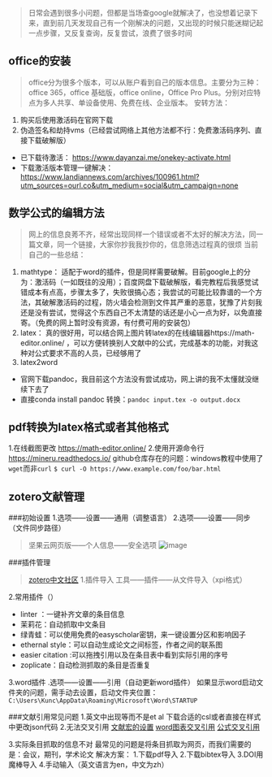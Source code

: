 > 日常会遇到很多小问题，但都是当场查google就解决了，也没想着记录下来，直到前几天发现自己有一个刚解决的问题，又出现的时候只能迷糊记起一点步骤，又反复查询，反复尝试，浪费了很多时间

## office的安装
> office分为很多个版本，可以从账户看到自己的版本信息。主要分为三种：office 365，office 基础版，office online，Office Pro Plus。分别对应特点为多人共享、单设备使用、免费在线、企业版本。
安转方法：
1. 购买后使用激活码在官网下载
2. 伪造签名和劫持vms（已经尝试网络上其他方法都不行：免费激活码序列、直接下载破解版）
- 已下载待激活： https://www.dayanzai.me/onekey-activate.html
- 下载激活版本管理一键解决：https://www.landiannews.com/archives/100961.html?utm_sources=ourl.co&utm_medium=social&utm_campaign=none

## 数学公式的编辑方法
> 网上的信息良莠不齐，经常出现同样一个错误或者不太好的解决方法，同一篇文章，同一个链接，大家你抄我我抄你的，信息筛选过程真的很烦
当前自己的一些总结：
1. mathtype：
适配于word的插件，但是同样需要破解。目前google上的分为：激活码（一如既往的没用）；百度网盘下载破解版，看完教程后我感觉试错成本有点高，步骤太多了，失败很搞心态；我尝试的可能比较靠谱的一个方法，其破解激活码的过程，防火墙会检测到文件其严重的恶意，犹豫了片刻我还是没有尝试，觉得这个东西自己不太清楚的话还是小心一点为好，以免直接寄。（免费的网上暂时没有资源，有付费可用的安装包）
2. latex：
真的很好用，可以结合网上图片转latex的在线编辑器https://math-editor.online/ ，可以方便转换别人文献中的公式，完成基本的功能，对我这种对公式要求不高的人员，已经够用了
3. latex2word
- 官网下载pandoc，我目前这个方法没有尝试成功，网上讲的我不太懂就没继续下去了
- 直接conda install pandoc
转换：` pandoc input.tex -o output.docx ` 

## pdf转换为latex格式或者其他格式
1.在线截图更改 https://math-editor.online/
2.使用开源命令行 https://mineru.readthedocs.io/
github仓库存在的问题：windows教程中使用了`wget`而非`curl`
`$ curl -O https://www.example.com/foo/bar.html`

## zotero文献管理
###初始设置
1.选项——设置——通用（调整语言）
2.选项——设置——同步（文件同步路径）
> 坚果云网页版——个人信息——安全选项
![image](https://github.com/user-attachments/assets/fa934ac2-61d7-40fe-92e4-e2c6cf077e0f)

###插件管理
>  [zotero中文社区](https://zotero-chinese.com/)
1.插件导入
工具——插件——从文件导入（xpi格式）

2.常用插件（）
- linter ：一键补齐文章的条目信息
- 茉莉花：自动抓取中文条目
- 绿青蛙：可以使用免费的easyscholar密钥，来一键设置分区和影响因子
- ethernal style：可以自动生成论文之间标签，作者之间的联系图
- easier citation :可以拖拽引用以及在条目表中看到实际引用的序号
- zoplicate：自动检测抓取的条目是否重复

3.word插件
.选项——设置——引用（自动更新word插件）
如果显示word启动文件夹的问题，需手动去设置，启动文件夹位置：
`C:\Users\Kunc\AppData\Roaming\Microsoft\Word\STARTUP`

###文献引用常见问题
1.英文中出现等而不是et al
下载合适的csl或者直接在样式中更改json代码
2.无法交叉引用
[文献宏的设置](https://www.acwing.com/blog/content/58046/)
[word图表交叉引用](https://blog.csdn.net/zyxhangiian123456789/article/details/106164099)
[公式交叉引用](https://www.mathtype.cn/wenti/mathtype-words.html)

3.实际条目抓取的信息不对
最常见的问题是将条目抓取为网页，而我们需要的是：会议，期刊，学术论文
解决方案：
1.下载pdf导入
2.下载bibtex导入
3.DOI用魔棒导入
4.手动输入（英文语言为en，中文为zh）


